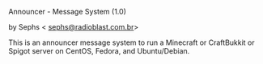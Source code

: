 Announcer - Message System (1.0)

by Sephs < sephs@radioblast.com.br>

This is an announcer message system to run a Minecraft or CraftBukkit or Spigot server on CentOS, Fedora, and Ubuntu/Debian.


    



